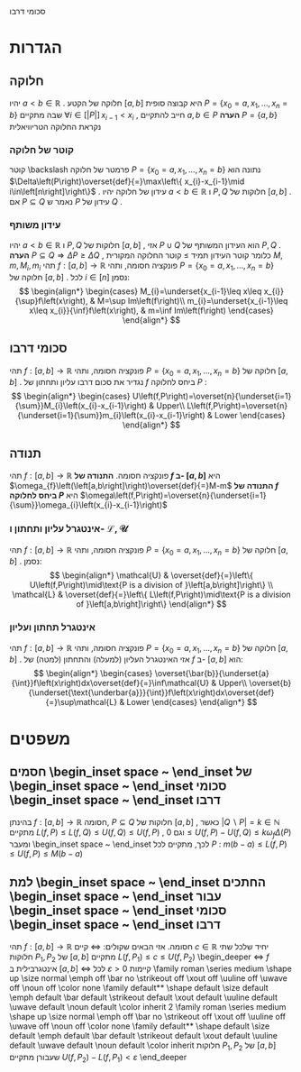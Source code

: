 סכומי דרבו 
 
# הגדרות 
 
## חלוקה 
 יהיו $a<b\in\mathbb{R}$ . חלוקה של הקטע $\left[a,b\right]$ היא קבוצה סופית $P=\left\{ x_{0}=a,x_{1},\dots,x_{n}=b\right\}$ שבה מתקיים $\forall i\in\left[\left|P\right|\right]\,x_{i-1}<x_{i}$ , חייב להתקיים $a,b\in P$ 
 **הערה** $P=\left\{ a,b\right\}$ נקראת החלוקה הטריוויאלית 
 
### קוטר של חלוקה 
 קוטר \backslash פרמטר של חלוקה $P=\left\{ x_{0}=a,x_{1},\dots,x_{n}=b\right\}$ נתונה הוא $\Delta\left(P\right)\overset{def}{=}\max\left\{ x_{i}-x_{i-1}\mid i\in\left[n\right]\right\}$ . 
 עידון של חלוקה 
 יהיו $a<b\in\mathbb{R}$ ו $P,Q$ חלוקות של $\left[a,b\right]$ . אם $P\subseteq Q$ נאמר ש $P$ עידון של $Q$ . 
 
### עידון משותף 
 יהיו $a<b\in\mathbb{R}$ ו $P,Q$ חלוקות של $\left[a,b\right]$ , אזי $P\cup Q$ הוא העידון המשותף של $P,Q$ . 
 **הערה** $P\subseteq Q\Rightarrow\Delta P\geq\Delta Q$ , כלומר קוטר העידון תמיד $\geq$ קוטר החלוקה המקורית 
 $M,m,M_{i},m_{i}$ תהי $f:\left[a,b\right]\rightarrow\mathbb{R}$ פונקציה חסומה, ותהי $P=\left\{ x_{0}=a,x_{1},\dots,x_{n}=b\right\}$ חלוקה של $\left[a,b\right]$ . לכל $i\in\left[n\right]$ נסמן: $$
 \begin{align*} \begin{cases} M_{i}=\underset{x_{i-1}\leq x\leq x_{i}}{\sup}f\left(x\right), & M=\sup Im\left(f\right)\\ m_{i}=\underset{x_{i-1}\leq x\leq x_{i}}{\inf}f\left(x\right), & m=\inf Im\left(f\right) \end{cases} \end{align*} $$
 
 
## סכומי דרבו 
 תהי $f:\left[a,b\right]\rightarrow\mathbb{R}$ פונקציה חסומה, ותהי $P=\left\{ x_{0}=a,x_{1},\dots,x_{n}=b\right\}$ חלוקה של $\left[a,b\right]$ . 
 נגדיר את סכום דרבו עליון ותחתון של $f$ ביחס לחלוקה $P$ : $$
 \begin{align*} \begin{cases} U\left(f,P\right)=\overset{n}{\underset{i=1}{\sum}}M_{i}\left(x_{i}-x_{i-1}\right) & Upper\\ L\left(f,P\right)=\overset{n}{\underset{i=1}{\sum}}m_{i}\left(x_{i}-x_{i-1}\right) & Lower \end{cases} \end{align*} $$
 
 
## תנודה 
 תהי $f:\left[a,b\right]\rightarrow\mathbb{R}$ פונקציה חסומה. 
 **התנודה של $f$ ב- $\left[a,b\right]$** היא $\omega_{f}\left(\left[a,b\right]\right)\overset{def}{=}M-m$ 
 **התנודה של $f$ ביחס לחלוקה $P$** היא $\omega\left(f,P\right)=\overset{n}{\underset{i=1}{\sum}}\omega_{i}\left(x_{i}-x_{i-1}\right)$ 
 
### אינטגרל עליון ותחתון ו- $\mathbf{\mathcal{L},\mathcal{U}}$ 
 תהי $f:\left[a,b\right]\rightarrow\mathbb{R}$ פונקציה חסומה, ותהי $P=\left\{ x_{0}=a,x_{1},\dots,x_{n}=b\right\}$ חלוקה של $\left[a,b\right]$ . נסמן: $$
 \begin{align*} \mathcal{U} & \overset{def}{=}\left\{ U\left(f,P\right)\mid\text{P is a division of }\left[a,b\right]\right\} \\ \mathcal{L} & \overset{def}{=}\left\{ L\left(f,P\right)\mid\text{P is a division of }\left[a,b\right]\right\} \end{align*} $$
 
 
### אינטגרל תחתון ועליון 
 תהי $f:\left[a,b\right]\rightarrow\mathbb{R}$ פונקציה חסומה, ותהי $P=\left\{ x_{0}=a,x_{1},\dots,x_{n}=b\right\}$ חלוקה של $\left[a,b\right]$ . אזי האינטגרל העליון (למעלה) והתחתון (למטה) של $f$ ב- $\left[a,b\right]$ הוא: $$
 \begin{align*} \begin{cases} \overset{\bar{b}}{\underset{a}{\int}}f\left(x\right)dx\overset{def}{=}\inf\mathcal{U} & Upper\\ \overset{b}{\underset{\text{\underbar{a}}}{\int}}f\left(x\right)dx\overset{def}{=}\sup\mathcal{L} & Lower \end{cases} \end{align*} $$
 
 
# משפטים 
 
## חסמים \begin_inset space ~ \end_inset של \begin_inset space ~ \end_inset סכומי \begin_inset space ~ \end_inset דרבו 
 בהינתן $f:\left[a,b\right]\rightarrow\mathbb{R}$ חסומה, $P\subseteq Q$ חלוקות של $\left[a,b\right]$ , כאשר $\left|Q\backslash P\right|=k\in\mathbb{N}$ מתקיים $L\left(f,P\right)\leq L\left(f,Q\right)\leq U\left(f,Q\right)\leq U\left(f,P\right)$ , וגם $0\leq U\left(f,P\right)-U\left(f,Q\right)\leq k\omega_{f}\Delta\left(P\right)$ 
 ומעבר \begin_inset space ~ \end_inset לכך, מתקיים לכל $P$ : $m\left(b-a\right)\leq L\left(f,P\right)\leq U\left(f,P\right)\leq M\left(b-a\right)$ 
 
## למת \begin_inset space ~ \end_inset החתכים \begin_inset space ~ \end_inset עבור \begin_inset space ~ \end_inset סכומי \begin_inset space ~ \end_inset דרבו 
 תהי $f:\left[a,b\right]\rightarrow\mathbb{R}$ חסומה. אזי הבאים שקולים: 
 $\iff$ קיים $c\in\mathbb{R}$ יחיד שלכל שתי חלוקות $P_{1},P_{2}$ של $\left[a,b\right]$ מתקיים $L\left(f,P_{1}\right)\leq c\leq U\left(f,P_{2}\right)$ 
 \begin_deeper $\iff$ $f$ אינטגרבילית ב $\left[a,b\right]$ 
 $\iff$ לכל $\varepsilon>0$ קיימות \family roman \series medium \shape up \size normal \emph off \bar no \strikeout off \xout off \uuline off \uwave off \noun off \color none \family default** \shape default \size default \emph default \bar default \strikeout default \xout default \uuline default \uwave default \noun default \color inherit 2 \family roman \series medium \shape up \size normal \emph off \bar no \strikeout off \xout off \uuline off \uwave off \noun off \color none \family default** \shape default \size default \emph default \bar default \strikeout default \xout default \uuline default \uwave default \noun default \color inherit חלוקות $P_{1},P_{2}$ של $\left[a,b\right]$ שעבורן מתקיים $U\left(f,P_{2}\right)-L\left(f,P_{1}\right)<\varepsilon$ 
 \end_deeper